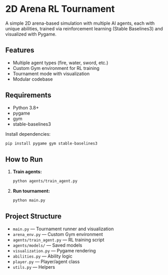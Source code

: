 # 2D Arena RL Tournament

A simple 2D arena-based simulation with multiple AI agents, each with unique abilities, trained via reinforcement learning (Stable Baselines3) and visualized with Pygame.

## Features
- Multiple agent types (fire, water, sword, etc.)
- Custom Gym environment for RL training
- Tournament mode with visualization
- Modular codebase

## Requirements
- Python 3.8+
- pygame
- gym
- stable-baselines3

Install dependencies:
```bash
pip install pygame gym stable-baselines3
```

## How to Run
1. **Train agents:**
   ```bash
   python agents/train_agent.py
   ```
2. **Run tournament:**
   ```bash
   python main.py
   ```

## Project Structure
- `main.py` — Tournament runner and visualization
- `arena_env.py` — Custom Gym environment
- `agents/train_agent.py` — RL training script
- `agents/models/` — Saved models
- `visualization.py` — Pygame rendering
- `abilities.py` — Ability logic
- `player.py` — Player/agent class
- `utils.py` — Helpers 